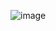 ![image](https://user-images.githubusercontent.com/87923556/138418219-1b8ab961-187f-4f38-ab0c-91093276edf3.png)
